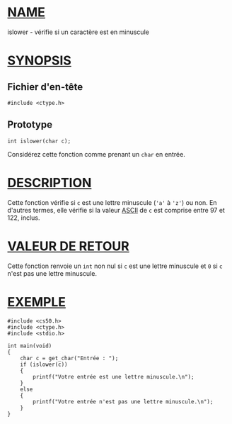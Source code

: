 # [NAME](#name)

islower - vérifie si un caractère est en minuscule

# [SYNOPSIS](#synopsis)

## Fichier d'en-tête

    #include <ctype.h>

## Prototype

    int islower(char c);

Considérez cette fonction comme prenant un `char` en entrée.

# [DESCRIPTION](#description)

Cette fonction vérifie si `c` est une lettre minuscule (`'a'` à `'z'`) ou non. En d'autres termes, elle vérifie si la valeur [ASCII](https://asciichart.com/) de `c` est comprise entre 97 et 122, inclus.

# [VALEUR DE RETOUR](#return-value)

Cette fonction renvoie un `int` non nul si `c` est une lettre minuscule et `0` si `c` n'est pas une lettre minuscule.

# [EXEMPLE](#example)

    #include <cs50.h>
    #include <ctype.h>
    #include <stdio.h>

    int main(void)
    {
        char c = get_char("Entrée : ");
        if (islower(c))
        {
            printf("Votre entrée est une lettre minuscule.\n");
        }
        else
        {
            printf("Votre entrée n'est pas une lettre minuscule.\n");
        }
    }